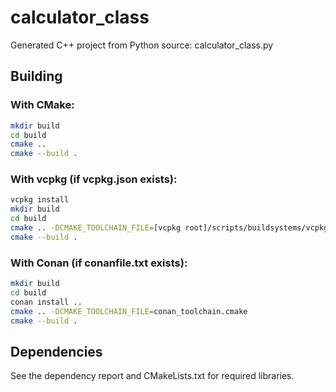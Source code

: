 # calculator_class

Generated C++ project from Python source: calculator_class.py

## Building

### With CMake:
```bash
mkdir build
cd build
cmake ..
cmake --build .
```

### With vcpkg (if vcpkg.json exists):
```bash
vcpkg install
mkdir build
cd build
cmake .. -DCMAKE_TOOLCHAIN_FILE=[vcpkg root]/scripts/buildsystems/vcpkg.cmake
cmake --build .
```

### With Conan (if conanfile.txt exists):
```bash
mkdir build
cd build
conan install ..
cmake .. -DCMAKE_TOOLCHAIN_FILE=conan_toolchain.cmake
cmake --build .
```

## Dependencies

See the dependency report and CMakeLists.txt for required libraries.
